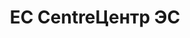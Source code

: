 ---
title: ['EC Centre', 'Центр ЭС']
categories: [buildings, concepts, educationAndCulture]
designEnd: 2016
---